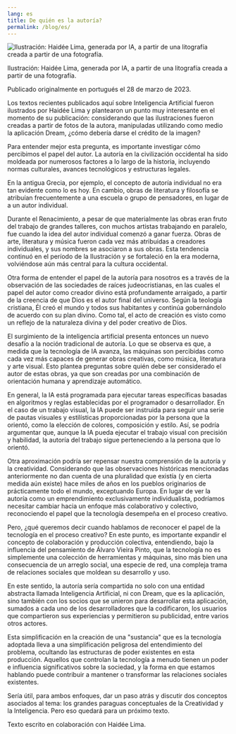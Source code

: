 ```yaml
---
lang: es
title: De quién es la autoría?
permalink: /blog/es/
---
```


![Ilustración: Haidée Lima, generada por IA, a partir de una litografía creada a partir de una fotografía.](ReadItLater%20Inbox/assets/¿De%20quién%20es%20la%20autoría/Ilustración%20Haidée%20Lima,%20generada%20por%20IA,%20a%20partir%20de%20una%20litografía%20creada%20a%20partir%20de%20una%20fotografía..png)

Ilustración: Haidée Lima, generada por IA, a partir de una litografía creada a partir de una fotografía.

Publicado originalmente en portugués el 28 de marzo de 2023.

Los textos recientes publicados aquí sobre Inteligencia Artificial fueron ilustrados por Haidée Lima y plantearon un punto muy interesante en el momento de su publicación: considerando que las ilustraciones fueron creadas a partir de fotos de la autora, manipuladas utilizando como medio la aplicación Dream, ¿cómo debería darse el crédito de la imagen?

Para entender mejor esta pregunta, es importante investigar cómo percibimos el papel del autor. La autoría en la civilización occidental ha sido moldeada por numerosos factores a lo largo de la historia, incluyendo normas culturales, avances tecnológicos y estructuras legales.

En la antigua Grecia, por ejemplo, el concepto de autoría individual no era tan evidente como lo es hoy. En cambio, obras de literatura y filosofía se atribuían frecuentemente a una escuela o grupo de pensadores, en lugar de a un autor individual.

Durante el Renacimiento, a pesar de que materialmente las obras eran fruto del trabajo de grandes talleres, con muchos artistas trabajando en paralelo, fue cuando la idea del autor individual comenzó a ganar fuerza. Obras de arte, literatura y música fueron cada vez más atribuidas a creadores individuales, y sus nombres se asociaron a sus obras. Esta tendencia continuó en el período de la Ilustración y se fortaleció en la era moderna, volviéndose aún más central para la cultura occidental.

Otra forma de entender el papel de la autoría para nosotros es a través de la observación de las sociedades de raíces judeocristianas, en las cuales el papel del autor como creador divino está profundamente arraigado, a partir de la creencia de que Dios es el autor final del universo. Según la teología cristiana, Él creó el mundo y todos sus habitantes y continúa gobernándolo de acuerdo con su plan divino. Como tal, el acto de creación es visto como un reflejo de la naturaleza divina y del poder creativo de Dios.

El surgimiento de la inteligencia artificial presenta entonces un nuevo desafío a la noción tradicional de autoría. Lo que se observa es que, a medida que la tecnología de IA avanza, las máquinas son percibidas como cada vez más capaces de generar obras creativas, como música, literatura y arte visual. Esto plantea preguntas sobre quién debe ser considerado el autor de estas obras, ya que son creadas por una combinación de orientación humana y aprendizaje automático.

En general, la IA está programada para ejecutar tareas específicas basadas en algoritmos y reglas establecidas por el programador o desarrollador. En el caso de un trabajo visual, la IA puede ser instruida para seguir una serie de pautas visuales y estilísticas proporcionadas por la persona que la orientó, como la elección de colores, composición y estilo. Así, se podría argumentar que, aunque la IA pueda ejecutar el trabajo visual con precisión y habilidad, la autoría del trabajo sigue perteneciendo a la persona que lo orientó.

Otra aproximación podría ser repensar nuestra comprensión de la autoría y la creatividad. Considerando que las observaciones históricas mencionadas anteriormente no dan cuenta de una pluralidad que existía (y en cierta medida aún existe) hace miles de años en los pueblos originarios de prácticamente todo el mundo, exceptuando Europa. En lugar de ver la autoría como un emprendimiento exclusivamente individualista, podríamos necesitar cambiar hacia un enfoque más colaborativo y colectivo, reconociendo el papel que la tecnología desempeña en el proceso creativo.

Pero, ¿qué queremos decir cuando hablamos de reconocer el papel de la tecnología en el proceso creativo? En este punto, es importante expandir el concepto de colaboración y producción colectiva, entendiendo, bajo la influencia del pensamiento de Álvaro Vieira Pinto, que la tecnología no es simplemente una colección de herramientas y máquinas, sino más bien una consecuencia de un arreglo social, una especie de red, una compleja trama de relaciones sociales que moldean su desarrollo y uso.

En este sentido, la autoría sería compartida no solo con una entidad abstracta llamada Inteligencia Artificial, ni con Dream, que es la aplicación, sino también con los socios que se unieron para desarrollar esta aplicación, sumados a cada uno de los desarrolladores que la codificaron, los usuarios que compartieron sus experiencias y permitieron su publicidad, entre varios otros actores.

Esta simplificación en la creación de una "sustancia" que es la tecnología adoptada lleva a una simplificación peligrosa del entendimiento del problema, ocultando las estructuras de poder existentes en esta producción. Aquellos que controlan la tecnología a menudo tienen un poder e influencia significativos sobre la sociedad, y la forma en que estamos hablando puede contribuir a mantener o transformar las relaciones sociales existentes.

Sería útil, para ambos enfoques, dar un paso atrás y discutir dos conceptos asociados al tema: los grandes paraguas conceptuales de la Creatividad y la Inteligencia. Pero eso quedará para un próximo texto.

Texto escrito en colaboración con Haidée Lima.
